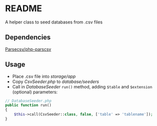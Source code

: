 # README
A helper class to seed databases from .csv files
## Dependencies
[Parsecsv/php-parscsv](https://github.com/parsecsv/parsecsv-for-php)
## Usage
- Place .csv file into *storage/app*
- Copy *CsvSeeder.php* to *database/seeders*
- Call in *DatabaseSeeder* `run()` method, adding `$table` and `$extension` (optional) parameters:

```php
// DatabaseSeeder.php
public function run()
{
    $this->call(CsvSeeder::class, false, ['table' => 'tablename']);
}
```